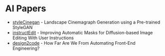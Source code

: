 # AI Papers

- [styleCinegan](https://jeolpyeoni.github.io/stylecinegan_project/) - Landscape Cinemagraph Generation
  using a Pre-trained StyleGAN
- [instructEdit](https://arxiv.org/abs/2305.18047) - Improving Automatic Masks for Diffusion-based Image Editing With User Instructions
- [design2code](https://huggingface.co/papers/2403.03163) - How Far Are We From Automating Front-End Engineering?
